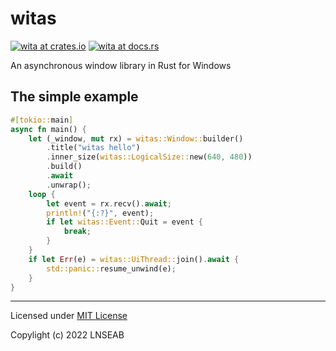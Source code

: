 # witas

[![wita at crates.io](https://img.shields.io/crates/v/witas.svg)](https://crates.io/crates/witas)
[![wita at docs.rs](https://docs.rs/witas/badge.svg)](https://docs.rs/witas)

An asynchronous window library in Rust for Windows 

## The simple example

```rust
#[tokio::main]
async fn main() {
    let (_window, mut rx) = witas::Window::builder()
        .title("witas hello")
        .inner_size(witas::LogicalSize::new(640, 480))
        .build()
        .await
        .unwrap();
    loop {
        let event = rx.recv().await; 
        println!("{:?}", event);
        if let witas::Event::Quit = event {
            break;
        }
    }
    if let Err(e) = witas::UiThread::join().await {
        std::panic::resume_unwind(e);
    }
}
```

--------------------------------------------

Licensed under [MIT License](LICENSE)

Copylight (c) 2022 LNSEAB